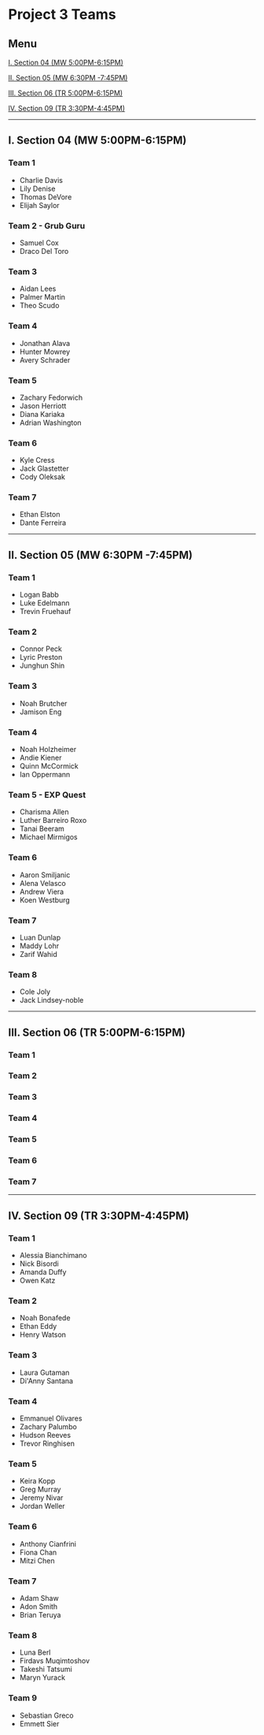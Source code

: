 # Project 3 Teams

## Menu

[I. Section 04 (MW 5:00PM-6:15PM)](#i-section-04-mw-500pm-615pm)

[II. Section 05 (MW 6:30PM -7:45PM)](#ii-section-05-mw-630pm--745pm)

[III. Section 06 (TR 5:00PM-6:15PM)](#iii-section-06-tr-500pm-615pm)

[IV. Section 09 (TR 3:30PM-4:45PM)](#iv-section-09-tr-330pm-445pm)

---

## I. Section 04 (MW 5:00PM-6:15PM)

### Team 1
- Charlie Davis
- Lily Denise
- Thomas DeVore
- Elijah Saylor

### Team 2 - Grub Guru
- Samuel Cox
- Draco Del Toro

### Team 3
- Aidan Lees
- Palmer Martin
- Theo Scudo

### Team 4 
- Jonathan Alava
- Hunter Mowrey
- Avery Schrader

### Team 5
- Zachary Fedorwich
- Jason Herriott
- Diana Kariaka
- Adrian Washington

### Team 6
- Kyle Cress
- Jack Glastetter
- Cody Oleksak

### Team 7
- Ethan Elston
- Dante Ferreira

---

## II. Section 05 (MW 6:30PM -7:45PM)

### Team 1
- Logan Babb
- Luke Edelmann
- Trevin Fruehauf

### Team 2 
- Connor Peck
- Lyric Preston
- Junghun Shin

### Team 3
- Noah Brutcher
- Jamison Eng

### Team 4 
- Noah Holzheimer
- Andie Kiener
- Quinn McCormick
- Ian Oppermann

### Team 5 - EXP Quest
- Charisma Allen
- Luther Barreiro Roxo
- Tanai Beeram
- Michael Mirmigos

### Team 6
- Aaron Smiljanic
- Alena Velasco
- Andrew Viera
- Koen Westburg

### Team 7
- Luan Dunlap
- Maddy Lohr
- Zarif Wahid

### Team 8
- Cole Joly
- Jack Lindsey-noble

---

## III. Section 06 (TR 5:00PM-6:15PM)

### Team 1

### Team 2 

### Team 3

### Team 4 

### Team 5

### Team 6

### Team 7

---

## IV. Section 09 (TR 3:30PM-4:45PM)

### Team 1
- Alessia Bianchimano
- Nick Bisordi
- Amanda Duffy
- Owen Katz

### Team 2 
- Noah Bonafede
- Ethan Eddy
- Henry Watson

### Team 3
- Laura Gutaman
- Di'Anny Santana

### Team 4 
- Emmanuel Olivares
- Zachary Palumbo
- Hudson Reeves
- Trevor Ringhisen

### Team 5
- Keira Kopp
- Greg Murray
- Jeremy Nivar
- Jordan Weller

### Team 6
- Anthony Cianfrini
- Fiona Chan
- Mitzi Chen

### Team 7
- Adam Shaw
- Adon Smith
- Brian Teruya

### Team 8
- Luna Berl
- Firdavs Muqimtoshov
- Takeshi Tatsumi
- Maryn Yurack
  
### Team 9
- Sebastian Greco
- Emmett Sier

